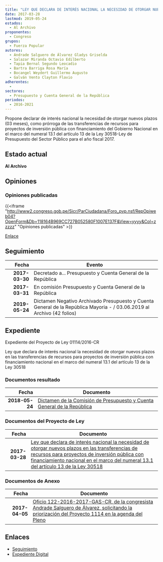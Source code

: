 ```yaml
---
title: "LEY QUE DECLARA DE INTERÉS NACIONAL LA NECESIDAD DE OTORGAR NUEVOS PLAZOS EN LAS TRANSFERENCIAS DE RECURSOS PARA PROYECTOS DE INVERSIÓN PÚBLICA CON FINANCIAMIENTO NACIONAL EN EL MARCO DEL NUMERAL 13.1 DEL ARTÍCULO 13 DE LA LEY 30518"
date: 2017-03-28
lastmod: 2019-05-24
estados: 
  - Al Archivo
proponentes: 
  - Congreso
grupos: 
  - Fuerza Popular
autores: 
  - Andrade Salguero de Álvarez Gladys Griselda
  - Salazar Miranda Octavio Edilberto
  - Tapia Bernal Segundo Leocadio
  - Bartra Barriga Rosa María
  - Bocangel Weydert Guillermo Augusto
  - Galván Vento Clayton Flavio
adherentes: 
  - 
sectores: 
  - Presupuesto y Cuenta General de la República
periodos: 
  - 2016-2021
---
```


Propone declarar de interés nacional la necesidad de otorgar nuevos plazos (03 meses), como prórroga de las transferencias de recursos para proyectos de inversión pública con financiamiento del Gobierno Nacional en el marco del numeral 13.1 del artículo 13 de la Ley 30518-Ley de Presupuesto del Sector Público para el año fiscal 2017.


## Estado actual

**Al Archivo**

## Opiniones

### Opiniones publicadas

{{<iframe "http://www2.congreso.gob.pe/Sicr/ParCiudadana/Foro_pvp.nsf/RepOpiweb04?OpenForm&Db=118164B969CC727B052580F1007E137F&View=yyyy&Col=zzzzz" "Opiniones publicadas" >}}

[Enlace](http://www2.congreso.gob.pe/Sicr/ParCiudadana/Foro_pvp.nsf/RepOpiweb04?OpenForm&Db=118164B969CC727B052580F1007E137F&View=yyyy&Col=zzzzz)

## Seguimiento

| Fecha | Evento |
|------:|--------|
| **2017-03-30** | Decretado a... Presupuesto y Cuenta General de la República|
| **2017-03-31** | En comisión Presupuesto y Cuenta General de la República|
| **2019-05-24** | Dictamen Negativo Archivado Presupuesto y Cuenta General de la República Mayoria - / 03.06.2019 al Archivo (42 folios)|


## Expediente

Expediente del Proyecto de Ley 01114/2016-CR

Ley que declara de interés nacional la necesidad de otorgar nuevos plazos en las transferencias de recursos para proyectos de inversión pública con financiamiento nacional en el marco del numeral 13.1 del artículo 13 de la Ley 30518


### Documentos resultado

| Fecha | Documento |
|------:|--------|
| **2018-05-24** | [Dictamen de la Comisión de Presupuesto y Cuenta General de la República](http://www.leyes.congreso.gob.pe/Documentos/2016_2021/Dictamenes/Proyectos_de_Ley/01114DC17MAY20190524.pdf) |

### Documentos del Proyecto de Ley

| Fecha | Documento |
|------:|--------|
| **2017-03-28** | [Ley que declara de interés nacional la necesidad de otorgar nuevos plazos en las transferencias de recursos para proyectos de inversión pública con financiamiento nacional en el marco del numeral 13.1 del artículo 13 de la Ley 30518](http://www.leyes.congreso.gob.pe/Documentos/2016_2021/Proyectos_de_Ley_y_de_Resoluciones_Legislativas/PL0111420170328.pdf) |

### Documentos de Anexo

| Fecha | Documento |
|------:|--------|
| **2017-04-05** | [Oficio 122-2016-2017-GAS-CR, de la congresista Andrade Salguero de Álvarez, solicitando la priorización del Proyecto 1114 en la agenda del Pleno](http://www.leyes.congreso.gob.pe/Documentos/2016_2021/Oficios/Congresistas/OFICIO-122-2016-2017-GAS-CR.pdf) |

## Enlaces 

- [Seguimiento](http://www2.congreso.gob.pe/Sicr/TraDocEstProc/CLProLey2016.nsf/f7fff46988ca05b1052578e100829cc7/aa3bbd6df2a5ca80052580f1007a3c2f?OpenDocument)
- [Expediente Digital](http://www2.congreso.gob.pehttp://www2.congreso.gob.pe/Sicr/TraDocEstProc/CLProLey2016.nsf/f7fff46988ca05b1052578e100829cc7/aa3bbd6df2a5ca80052580f1007a3c2f?OpenDocument&Click=05257FB7005EB655.eb71d0cf91d8294e05256cdf006b5706/$Body/0.1C6C)
